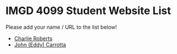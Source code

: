 # IMGD 4099 Student Website List
Please add your name / URL to the list below!

- [Charlie Roberts](http://charlie-roberts.com)
- [John (Eddy) Carrotta](https://github.com/DataPointBeing/JEC-IMGD4099)

